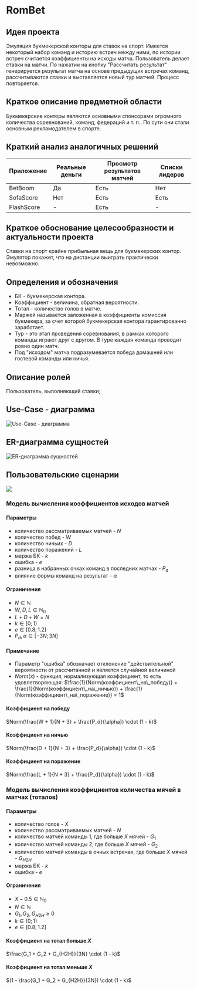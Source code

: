 
# RomBet
## Идея проекта
Эмуляция букмекерской конторы для ставок на спорт. Имеется некоторый набор команд и историю встреч между ними, по истории встреч считается коэффициенты на исходы матча. Пользователь делает ставки на матчи. По нажатии на кнопку "Рассчитать результат" генерируется результат матча на основе предыдущих встречах команд, рассчитываются ставки и выставляется новый тур матчей. Процесс повторяется.

## Краткое описание предметной области
Букмекерские конторы являются основными спонсорами огромного количества соревнований, команд, федераций и т. п.. По сути они стали основным рекламодателем в спорте.

## Краткий анализ аналогичных решений

Приложение|Реальные деньги|Просмотр результатов матчей|Списки лидеров
---|---|---|---
BetBoom|Да|Есть|Нет
SofaScore|Нет|Есть|Есть
FlashScore|-|Есть|-

## Краткое обоснование целесообразности и актуальности проекта
Ставки на спорт крайне прибыльная вещь для букмекерских контор. Эмулятор покажет, что на дистанции выиграть практически невозможно.

## Определения и обозначения
- БК - букмекерская контора.
- Коэффициент - величина, обратная вероятности.
- Тотал - количество голов в матче.
- Маржей называется заложенная в коэффициенты комиссия букмекера, за счет которой букмекерская контора гарантированно заработает.
- Тур - это этап проведения соревнования, в рамках которого команды играют друг с другом. В туре каждая команда проводит ровно один матч.
- Под "исходом" матча подразумевается победа домашней или гостевой команды или ничья.

## Описание ролей
Пользователь, выполняющий ставки;

## Use-Case - диаграмма
![Use-Case - диаграмма](report/img/UCD.svg)

## ER-диаграмма сущностей
![ER-диаграмма сущностей](report/img/ER.svg)

## Пользовательские сценарии
![](report/img/us.svg)

### Модель вычисления коэффициентов исходов матчей

#### Параметры
* количество рассматриваемых матчей - $N$ 
* количество побед - $W$
* количество ничьих - $D$
* количество поражений - $L$
* маржа БК - $k$
* ошибка - $e$
* разница в набранных очках команд в последних матчах - $P_d$
* влияние формы команд на результат - $\alpha$

#### Ограничения
* $N \in \mathbb{N}$
* $W, D, L \in \mathbb{N}_0$
* $L + D + W = N$
* $k \in [0; 1)$
* $e \in [0.8; 1.2]$
* $P_d, \alpha \in [-3N; 3N]$

#### Примечание
* Параметр "ошибка" обозначает отклонение "действительной" вероятности от рассчитанной и является случайной величиной 
* $Norm(x)$ - функция, нормализующая коэффициент, то есть удовлетворяющая: $\frac{1}{Norm(коэффициент\_на\_победу)} + \frac{1}{Norm(коэффициент\_на\_ничью)} + \frac{1}{Norm(коэффициент\_на\_поражение)} = 1$

#### Коэффициент на победу
$Norm(\frac{W + 1}{N + 3} + \frac{P_d}{\alpha}) \cdot (1 - k)$

#### Коэффициент на ничью
$Norm(\frac{D + 1}{N + 3} + \frac{P_d}{\alpha}) \cdot (1 - k)$

#### Коэффициент на поражение
$Norm(\frac{L + 1}{N + 3} + \frac{P_d}{\alpha}) \cdot (1 - k)$

### Модель вычисления коэффициентов количества мячей в матчах (тоталов)
#### Параметры
* количество голов - $X$
* количество рассматриваемых матчей - $N$ 
* количество матчей команды 1, где больше $X$ мячей - $G_1$
* количество матчей команды 2, где больше $X$ мячей - $G_2$
* количество матчей команды в очных встречах, где больше $X$ мячей - $G_{H2H}$
* маржа БК - $k$
* ошибка - $e$

#### Ограничения
* $X - 0.5 \in \mathbb{N}_0$
* $N \in \mathbb{N}$
* $G_1, G_2, G_{H2H} \ge 0$
* $k \in [0; 1)$
* $e \in [0.8; 1.2]$

#### Коэффициент на тотал больше $X$
$\frac{G_1 + G_2 + G_{H2H}}{3N} \cdot (1 - k)$

#### Коэффициент на тотал меньше $X$
$(1 - \frac{G_1 + G_2 + G_{H2H}}{3N}) \cdot (1 - k)$